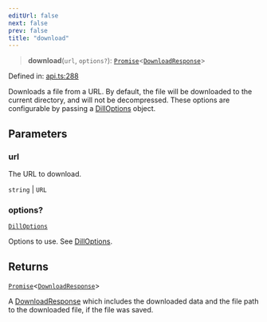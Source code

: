 ```yaml
---
editUrl: false
next: false
prev: false
title: "download"
---
```


> **download**(`url`, `options?`): [`Promise`](https://developer.mozilla.org/docs/Web/JavaScript/Reference/Global_Objects/Promise)\<[`DownloadResponse`](/api/interfaces/downloadresponse/)\>

Defined in: [api.ts:288](https://github.com/tylerbutler/tools-monorepo/blob/main/packages/dill/src/api.ts#L288)

Downloads a file from a URL. By default, the file will be downloaded to the current directory, and will not be
	decompressed. These options are configurable by passing a [DillOptions](/api/interfaces/dilloptions/) object.

## Parameters

### url

The URL to download.

`string` | `URL`

### options?

[`DillOptions`](/api/interfaces/dilloptions/)

Options to use. See [DillOptions](/api/interfaces/dilloptions/).

## Returns

[`Promise`](https://developer.mozilla.org/docs/Web/JavaScript/Reference/Global_Objects/Promise)\<[`DownloadResponse`](/api/interfaces/downloadresponse/)\>

A [DownloadResponse](/api/interfaces/downloadresponse/) which includes the downloaded data and the file path to the downloaded file, if
the file was saved.
